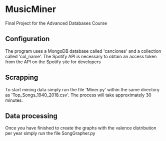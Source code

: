 # MusicMiner
Final Project for the Advanced Databases Course

Configuration
---------------------------------------

The program uses a MongoDB database called 'canciones' and a collection called 'col_name'. The Spotify API is necessary to obtain an access token from the API on the Spotify site for developers


Scrapping
---------------------------------------

To start mining data simply run the file 'Miner.py' within the same directory as 'Top_Songs_1940_2018.csv'. The process will take approximately 30 minutes.


Data processing
---------------------------------------
Once you have finished to create the graphs with the valence distribution per year simply run the file SongGrapher.py
